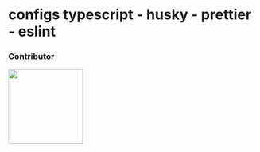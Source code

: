 # configs typescript - husky - prettier - eslint
### Contributor
<main>
  <a href="https://github.com/SaeedNezafat" target="_blank" rel="noopener noreferrer"><img src="https://avatars.githubusercontent.com/u/108469506" width="150"></a>
</main>